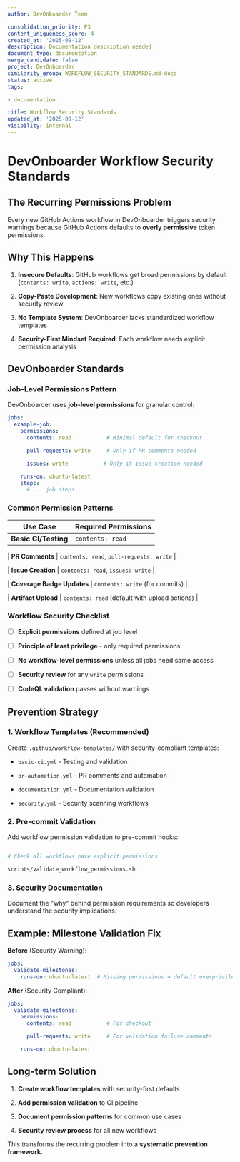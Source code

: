 ```yaml
---
author: DevOnboarder Team

consolidation_priority: P3
content_uniqueness_score: 4
created_at: '2025-09-12'
description: Documentation description needed
document_type: documentation
merge_candidate: false
project: DevOnboarder
similarity_group: WORKFLOW_SECURITY_STANDARDS.md-docs
status: active
tags:

- documentation

title: Workflow Security Standards
updated_at: '2025-09-12'
visibility: internal
---
```


# DevOnboarder Workflow Security Standards

## The Recurring Permissions Problem

Every new GitHub Actions workflow in DevOnboarder triggers security warnings because GitHub Actions defaults to **overly permissive** token permissions.

## Why This Happens

1. **Insecure Defaults**: GitHub workflows get broad permissions by default (`contents: write`, `actions: write`, etc.)

2. **Copy-Paste Development**: New workflows copy existing ones without security review

3. **No Template System**: DevOnboarder lacks standardized workflow templates

4. **Security-First Mindset Required**: Each workflow needs explicit permission analysis

## DevOnboarder Standards

### Job-Level Permissions Pattern

DevOnboarder uses **job-level permissions** for granular control:

```yaml
jobs:
  example-job:
    permissions:
      contents: read           # Minimal default for checkout

      pull-requests: write     # Only if PR comments needed

      issues: write           # Only if issue creation needed

    runs-on: ubuntu-latest
    steps:
      # ... job steps

```

### Common Permission Patterns

| Use Case | Required Permissions |
|----------|---------------------|
| **Basic CI/Testing** | `contents: read` |

| **PR Comments** | `contents: read`, `pull-requests: write` |

| **Issue Creation** | `contents: read`, `issues: write` |

| **Coverage Badge Updates** | `contents: write` (for commits) |

| **Artifact Upload** | `contents: read` (default with upload actions) |

### Workflow Security Checklist

- [ ] **Explicit permissions** defined at job level

- [ ] **Principle of least privilege** - only required permissions

- [ ] **No workflow-level permissions** unless all jobs need same access

- [ ] **Security review** for any `write` permissions

- [ ] **CodeQL validation** passes without warnings

## Prevention Strategy

### 1. Workflow Templates (Recommended)

Create `.github/workflow-templates/` with security-compliant templates:

- `basic-ci.yml` - Testing and validation

- `pr-automation.yml` - PR comments and automation

- `documentation.yml` - Documentation validation

- `security.yml` - Security scanning workflows

### 2. Pre-commit Validation

Add workflow permission validation to pre-commit hooks:

```bash

# Check all workflows have explicit permissions

scripts/validate_workflow_permissions.sh

```

### 3. Security Documentation

Document the "why" behind permission requirements so developers understand the security implications.

## Example: Milestone Validation Fix

**Before** (Security Warning):

```yaml
jobs:
  validate-milestones:
    runs-on: ubuntu-latest  # Missing permissions = default overprivileged

```

**After** (Security Compliant):

```yaml
jobs:
  validate-milestones:
    permissions:
      contents: read           # For checkout

      pull-requests: write     # For validation failure comments

    runs-on: ubuntu-latest

```

## Long-term Solution

1. **Create workflow templates** with security-first defaults

2. **Add permission validation** to CI pipeline

3. **Document permission patterns** for common use cases

4. **Security review process** for all new workflows

This transforms the recurring problem into a **systematic prevention framework**.

